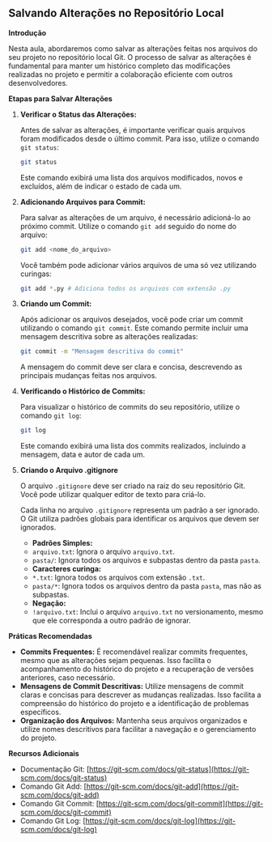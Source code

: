 ## Salvando Alterações no Repositório Local

**Introdução**

Nesta aula, abordaremos como salvar as alterações feitas nos arquivos do seu projeto no repositório local Git. O processo de salvar as alterações é fundamental para manter um histórico completo das modificações realizadas no projeto e permitir a colaboração eficiente com outros desenvolvedores.

**Etapas para Salvar Alterações**

1. **Verificar o Status das Alterações:**

   Antes de salvar as alterações, é importante verificar quais arquivos foram modificados desde o último commit. Para isso, utilize o comando `git status`:

   ```bash
   git status
   ```

   Este comando exibirá uma lista dos arquivos modificados, novos e excluídos, além de indicar o estado de cada um.

2. **Adicionando Arquivos para Commit:**

   Para salvar as alterações de um arquivo, é necessário adicioná-lo ao próximo commit. Utilize o comando `git add` seguido do nome do arquivo:

   ```bash
   git add <nome_do_arquivo>
   ```

   Você também pode adicionar vários arquivos de uma só vez utilizando curingas:

   ```bash
   git add *.py # Adiciona todos os arquivos com extensão .py
   ```

3. **Criando um Commit:**

   Após adicionar os arquivos desejados, você pode criar um commit utilizando o comando `git commit`. Este comando permite incluir uma mensagem descritiva sobre as alterações realizadas:

   ```bash
   git commit -m "Mensagem descritiva do commit"
   ```

   A mensagem do commit deve ser clara e concisa, descrevendo as principais mudanças feitas nos arquivos.

4. **Verificando o Histórico de Commits:**

   Para visualizar o histórico de commits do seu repositório, utilize o comando `git log`:

   ```bash
   git log
   ```

   Este comando exibirá uma lista dos commits realizados, incluindo a mensagem, data e autor de cada um.

5. **Criando o Arquivo .gitignore**

    O arquivo `.gitignore` deve ser criado na raiz do seu repositório Git. Você pode utilizar qualquer editor de texto para criá-lo.

    Cada linha no arquivo `.gitignore` representa um padrão a ser ignorado. O Git utiliza padrões globais para identificar os arquivos que devem ser ignorados.

    * **Padrões Simples:**

   - `arquivo.txt`: Ignora o arquivo `arquivo.txt`.
   - `pasta/`: Ignora todos os arquivos e subpastas dentro da pasta `pasta`.

    * **Caracteres curinga:**

   - `*.txt`: Ignora todos os arquivos com extensão `.txt`.
   - `pasta/*`: Ignora todos os arquivos dentro da pasta `pasta`, mas não as subpastas.

    * **Negação:**

   - `!arquivo.txt`: Inclui o arquivo `arquivo.txt` no versionamento, mesmo que ele corresponda a outro padrão de ignorar.

**Práticas Recomendadas**

* **Commits Frequentes:** É recomendável realizar commits frequentes, mesmo que as alterações sejam pequenas. Isso facilita o acompanhamento do histórico do projeto e a recuperação de versões anteriores, caso necessário.
* **Mensagens de Commit Descritivas:** Utilize mensagens de commit claras e concisas para descrever as mudanças realizadas. Isso facilita a compreensão do histórico do projeto e a identificação de problemas específicos.
* **Organização dos Arquivos:** Mantenha seus arquivos organizados e utilize nomes descritivos para facilitar a navegação e o gerenciamento do projeto.

**Recursos Adicionais**

* Documentação Git: [https://git-scm.com/docs/git-status](https://git-scm.com/docs/git-status)
* Comando Git Add: [https://git-scm.com/docs/git-add](https://git-scm.com/docs/git-add)
* Comando Git Commit: [https://git-scm.com/docs/git-commit](https://git-scm.com/docs/git-commit)
* Comando Git Log: [https://git-scm.com/docs/git-log](https://git-scm.com/docs/git-log)
